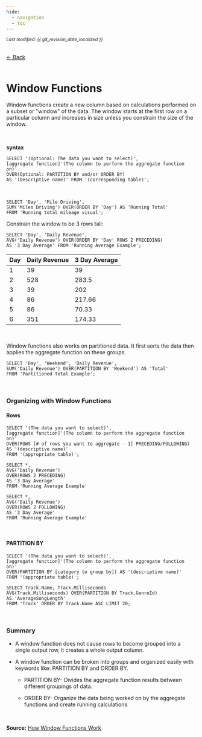 ```yaml
---
hide:
  - navigation
  - toc
---
```


<small><i>Last modified: {{ git_revision_date_localized }}</i></small>

<div class="back-button">
    <br>
    <a href="javascript:history.back()">← Back</a>
    <br>
    <br>
</div>

# Window Functions


Window functions create a new column based on calculations performed on a subset or "window" of the data. The window starts at the first row on a particular column and increases in size unless you constrain the size of the window.

<br>

**syntax**
```
SELECT '(Optional: The data you want to select)',
[aggregate function]'(The column to perform the aggregate function on)'
OVER(Optional: PARTITION BY and/or ORDER BY)
AS '(Descriptive name)' FROM '(corresponding table)';
```

<br>

```
SELECT 'Day', 'Mile Driving',
SUM('Miles Driving') OVER(ORDER BY 'Day') AS 'Running Total'
FROM 'Running total mileage visual';
```


Constrain the window to be 3 rows tall:
```
SELECT 'Day', 'Daily Revenue',
AVG('Daily Revenue') OVER(ORDER BY 'Day' ROWS 2 PRECEDING)
AS '3 Day Average' FROM 'Running Average Example';
```

| Day | Daily Revenue | 3 Day Average |
|-----|---------------|----------------|
| 1   | 39            | 39             |
| 2   | 528           | 283.5          |
| 3   | 39            | 202            |
| 4   | 86            | 217.66         |
| 5   | 86            | 70.33          |
| 6   | 351           | 174.33         |

<br>

Window functions also works on partitioned data. It first sorts the data then applies the aggregate function on these groups.

```
SELECT 'Day', 'Weekend', 'Daily Revenue',
SUM('Daily Revenue') OVER(PARTITION BY 'Weekend') AS 'Total'
FROM 'Partitioned Total Example';
```

<br>

### Organizing with Window Functions

#### Rows
```
SELECT '(The data you want to select)',
[aggregate function]'(The column to perform the aggregate function on)'
OVER(ROWS [# of rows you want to aggregate - 1] PRECEDING/FOLLOWING)
AS '(descriptive name)'
FROM '(appropriate table)';
```


```
SELECT *,
AVG('Daily Revenue')
OVER(ROWS 2 PRECEDING)
AS '3 Day Average'
FROM 'Running Average Example'
```

```
SELECT *,
AVG('Daily Revenue')
OVER(ROWS 2 FOLLOWING)
AS '3 Day Average'
FROM 'Running Average Example'
```

<br>

#### PARTITION BY

```
SELECT '(The data you want to select)',
[aggregate function]'(The column to perform the aggregate function on)'
OVER(PARTITION BY [category to group by]) AS '(descriptive name)'
FROM '(appropriate table)';
```

```
SELECT Track.Name, Track.Milliseconds
AVG(Track.Milliseconds) OVER(PARTITION BY Track.GenreId)
AS 'AverageSongLength'
FROM 'Track' ORDER BY Track.Name ASC LIMIT 20;
```

<br>

### Summary

- A window function does not cause rows to become grouped into a single output row, it creates a whole output column.

- A window function can be broken into groups and organized easily with keywords like: PARTITION BY and ORDER BY.

	- PARTITION BY- Divides the aggregate function results between different groupings of data.

	- ORDER BY- Organize the data being worked on by the aggregate functions and create running calculations


<br>

**Source:** <a href="https://dataschool.com/how-to-teach-people-sql/how-window-functions-work" target="_blank">How Window Functions Work</a>
